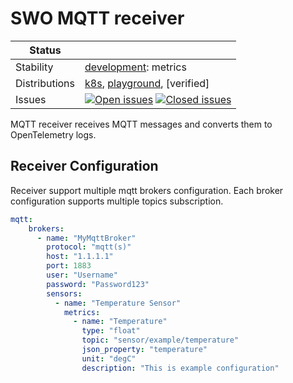 # SWO MQTT receiver

<!-- status autogenerated section -->
| Status        |           |
| ------------- |-----------|
| Stability     | [development]: metrics   |
| Distributions | [k8s], [playground], [verified] |
| Issues        | [![Open issues](https://img.shields.io/github/issues-search/solarwinds/solarwinds-otel-collector-contrib?query=is%3Aissue%20is%3Aopen%20label%3Areceiver%2Fmqtt%20&label=open&color=orange&logo=opentelemetry)](https://github.com/solarwinds/solarwinds-otel-collector-contrib/issues?q=is%3Aopen+is%3Aissue+label%3Areceiver%2Fmqtt) [![Closed issues](https://img.shields.io/github/issues-search/solarwinds/solarwinds-otel-collector-contrib?query=is%3Aissue%20is%3Aclosed%20label%3Areceiver%2Fmqtt%20&label=closed&color=blue&logo=opentelemetry)](https://github.com/solarwinds/solarwinds-otel-collector-contrib/issues?q=is%3Aclosed+is%3Aissue+label%3Areceiver%2Fmqtt) |

[development]: https://github.com/open-telemetry/opentelemetry-collector/blob/main/docs/component-stability.md#development
[k8s]: https://github.com/open-telemetry/opentelemetry-collector-releases/tree/main/distributions/otelcol-k8s
[playground]: 
[verified]: 
<!-- end autogenerated section -->

MQTT receiver receives MQTT messages and converts them to OpenTelemetry logs.

## Receiver Configuration

Receiver support multiple mqtt brokers configuration. Each broker configuration supports multiple topics subscription.

```yaml
mqtt:
    brokers:
      - name: "MyMqttBroker"
        protocol: "mqtt(s)"
        host: "1.1.1.1"
        port: 1883
        user: "Username"
        password: "Password123"
        sensors:
          - name: "Temperature Sensor"
            metrics:
              - name: "Temperature"
                type: "float"
                topic: "sensor/example/temperature"
                json_property: "temperature"
                unit: "degC"
                description: "This is example configuration"
```
